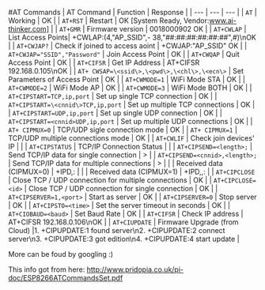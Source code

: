 #AT Commands
| AT Command | Function | Response |
| --- | --- | --- |
| `AT` | Working | OK |
| `AT+RST` | Restart           | OK [System Ready, Vendor:www.ai-thinker.com]             |
| `AT+GMR` | Firmware version  | 0018000902 OK                                            |
| `AT+CWLAP` | List Access Points| +CWLAP:(4,"AP_SSID",- 38,"##:##:##:##:##:##",#)\nOK      |
| `AT+CWJAP?`  | Check if joined to access aoint | +CWJAP:"AP_SSID" OK |
| `AT+CWJAP="SSID","Password"` | Join Access Point | OK |
| `AT+CWQAP` | Quit Access Point | OK |
| `AT+CIFSR` | Get IP Address | AT+CIFSR 192.168.0.105\nOK |
| `AT+ CWSAP=\<ssid\>,\<pwd\>,\<chl\>,\<ecn\>` | Set Parameters of Access Point | OK |
| `AT+CWMODE=1` | WiFi Mode STA | OK |
| `AT+CWMODE=2` | WiFi Mode AP  | OK |
| `AT+CWMODE=3` | WiFi Mode BOTH | OK |
| `AT+CIPSTART=TCP,ip,port` | Set up single TCP connection | OK |
| `AT+CIPSTART=\<cnnid\>TCP,ip,port` | Set up multiple TCP connections | OK |
| `AT+CIPSTART=UDP,ip,port` | Set up single UDP connection | OK |
| `AT+CIPSTART=<cnnid>UDP,ip,port` | Set up multiple UDP connections | OK |
| `AT+ CIPMUX=0` | TCP/UDP sigle connection mode | OK |
| `AT+ CIPMUX=1` | TCP/UDP multiple connections mode | OK |
| `AT+CWLIF` | Check join devices' IP | <ips> |
| `AT+CIPSTATUS` | TCP/IP Connection Status |  |
| `AT+CIPSEND=<length>;` | Send TCP/IP data for single connection | > |
| `AT+CIPSEND=<cnnid>,<length>;` | Send TCP/IP data for multiple connections | > |
|                              | Received data (CIPMUX=0) | +IPD,<len>:<data> |
|                              | Received data (CIPMUX=1) | +IPD,<id>,<len>:<data> |
| `AT+CIPCLOSE` | Close TCP / UDP connection for multiple connections | OK |
| `AT+CIPCLOSE=<id>` | Close TCP / UDP connection for single connection | OK |
| `AT+CIPSERVER=1,<port>` | Start as server | OK |
| `AT+CIPSERVER=0` | Stop server | OK |
| `AT+CIPSTO=<time>` | Set the server timeout in seconds | OK |
| `AT+CIOBAUD=<baud>` | Set Baud Rate | OK |
| `AT+CIFSR` | Check IP address | AT+CIFSR 192.168.0.106\nOK |
| `AT+CIUPDATE` | Firmware Upgrade (from Cloud) |1. +CIPUPDATE:1 found server\n2. +CIPUPDATE:2 connect server\n3. +CIPUPDATE:3 got edition\n4. +CIPUPDATE:4 start update |

More can be foud by googling :)

This info got from here: http://www.pridopia.co.uk/pi-doc/ESP8266ATCommandsSet.pdf

